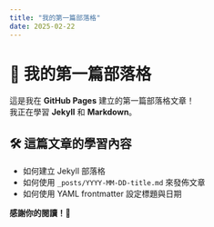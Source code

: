 ```yaml
---
title: "我的第一篇部落格"
date: 2025-02-22
---
```


# 🎉 我的第一篇部落格

這是我在 **GitHub Pages** 建立的第一篇部落格文章！  
我正在學習 **Jekyll** 和 **Markdown**。

## 🛠 這篇文章的學習內容
- 如何建立 Jekyll 部落格
- 如何使用 `_posts/YYYY-MM-DD-title.md` 來發佈文章
- 如何使用 YAML frontmatter 設定標題與日期

**感謝你的閱讀！🚀**

